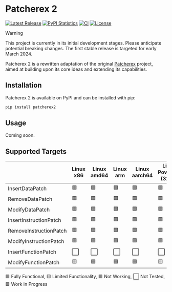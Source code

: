 # Patcherex 2

[![Latest Release](https://img.shields.io/pypi/v/patcherex2.svg)](https://pypi.python.org/pypi/patcherex2/)
[![PyPI Statistics](https://img.shields.io/pypi/dm/patcherex2.svg)](https://pypistats.org/packages/patcherex2)
[![CI](https://img.shields.io/github/actions/workflow/status/purseclab/patcherex2/ci.yml?label=CI
)](https://github.com/purseclab/Patcherex2/actions/workflows/test.yml)
[![License](https://img.shields.io/github/license/purseclab/patcherex2.svg)](https://github.com/purseclab/Patcherex2/blob/main/LICENSE)

> [!WARNING]
> This project is currently in its initial development stages. Please anticipate potential breaking changes. The first stable release is targeted for early March 2024.

Patcherex 2 is a rewritten adaptation of the original [Patcherex](https://github.com/angr/patcherex) project, aimed at building upon its core ideas and extending its capabilities.

## Installation

Patcherex 2 is available on PyPI and can be installed with pip:

```bash
pip install patcherex2
```

## Usage

Coming soon.

## Supported Targets

|           | Linux x86 | Linux amd64 | Linux arm | Linux aarch64 | Linux PowerPC (32bit) | Linux PowerPC (64bit) | Linux MIPS (32bit) | Linux MIPS (64bit) | SPARCv8 (LEON3) | PowerPC (VLE) (IHEX)
|-|-|-|-|-|-|-|-|-|-|-|
InsertDataPatch         | 🟩 | 🟩 | 🟩 | 🟩 | 🟩 | 🟪 | 🟩 | 🟩 | ⬜ | ⬜ | 🟩 | 🟩 |
RemoveDataPatch         | 🟩 | 🟩 | 🟩 | 🟩 | 🟩 | 🟪 | 🟩 | 🟩 | ⬜ | ⬜ | 🟩 | 🟩 |
ModifyDataPatch         | 🟩 | 🟩 | 🟩 | 🟩 | 🟩 | 🟪 | 🟩 | 🟩 | ⬜ | ⬜ | 🟩 | 🟩 |
InsertInstructionPatch  | 🟩 | 🟩 | 🟩 | 🟩 | 🟩 | 🟪 | 🟩 | 🟩 | ⬜ | ⬜ | 🟩 | 🟩 |
RemoveInstructionPatch  | 🟩 | 🟩 | 🟩 | 🟩 | 🟩 | 🟪 | 🟩 | 🟩 | ⬜ | ⬜ | 🟩 | 🟩 |
ModifyInstructionPatch  | 🟩 | 🟩 | 🟩 | 🟩 | 🟩 | 🟪 | 🟩 | 🟩 | ⬜ | ⬜ | 🟩 | 🟩 |
InsertFunctionPatch     | ⬜ | ⬜ | ⬜ | ⬜ | ⬜ | 🟪 | ⬜ | ⬜ | ⬜ | ⬜ | ⬜ | ⬜ |
ModifyFunctionPatch     | 🟨 | 🟩 | 🟩 | 🟩 | 🟨 | 🟪 | 🟨 | 🟨 | ⬜ | ⬜ | 🟩 | 🟩 |

🟩 Fully Functional, 🟨 Limited Functionality, 🟥 Not Working, ⬜ Not Tested, 🟪 Work in Progress

